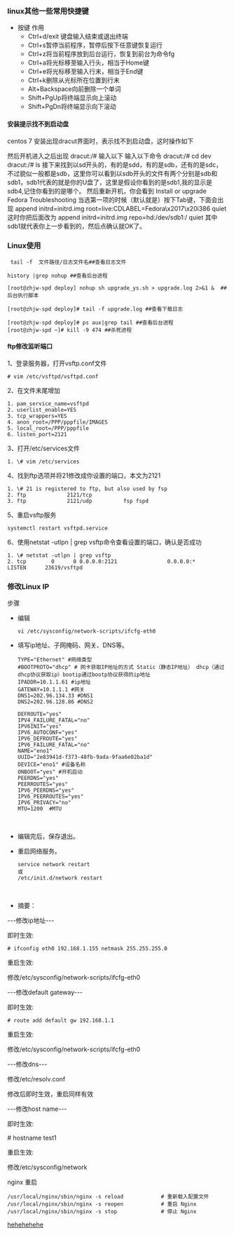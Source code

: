 

### linux其他一些常用快捷键

* 按键	作用
  * Ctrl+d/exit 键盘输入结束或退出终端
  * Ctrl+s暂停当前程序，暂停后按下任意键恢复运行
  * Ctrl+z将当前程序放到后台运行，恢复到前台为命令fg
  * Ctrl+a将光标移至输入行头，相当于Home键
  * Ctrl+e将光标移至输入行末，相当于End键
  * Ctrl+k删除从光标所在位置到行末
  * Alt+Backspace向前删除一个单词
  * Shift+PgUp将终端显示向上滚动
  * Shift+PgDn将终端显示向下滚动


#### 安装提示找不到启动盘

centos 7 安装出现dracut界面时，表示找不到启动盘，这时操作如下

然后开机进入之后出现
dracut:/#
输入以下
输入以下命令
dracut:/# cd dev
dracut:/# ls
接下来找到以sd开头的，有的是sdd，有的是sdb，还有的是sdc，不过貌似一般都是sdb，这里你可以看到以sdb开头的文件有两个分别是sdb和sdb1，sdb1代表的就是你的U盘了，这里是假设你看到的是sdb1,我的显示是sdb4,记住你看到的是哪个。
然后重新开机，你会看到
Install or upgrade Fedora
Troubleshooting
当选第一项的时候（默认就是）按下Tab键，下面会出现
append initrd=initrd.img root=live:CDLABEL=Fedora\x2017\x20i386 quiet
这时你把后面改为
append initrd=initrd.img repo=hd:/dev/sdb1:/ quiet
其中sdb1就代表你上一步看到的，然后点确认就OK了。



### Linux使用

~~~shell
 tail -f  文件路径/日志文件名##查看日志文件
~~~

~~~shell
history |grep nohup ##查看后台进程
~~~

~~~shell
[root@zhjw-spd deploy] nohup sh upgrade_ys.sh > upgrade.log 2>&1 &  ##后台执行脚本
~~~
~~~shell
[root@zhjw-spd deploy]# tail -f upgrade.log ##查看下载日志
~~~

~~~shell
[root@zhjw-spd deploy]# ps aux|grep tail ##查看后台进程
[root@zhjw-spd ~]# kill -9 474 ##杀死进程
~~~



#### ftp修改监听端口

1、登录服务器，打开vsftp.conf文件

~~~shell
# vim /etc/vsftpd/vsftpd.conf  
~~~

2、在文件末尾增加

~~~shell
1. pam_service_name=vsftpd  
2. userlist_enable=YES  
3. tcp_wrappers=YES  
4. anon_root=/PPP/pppfile/IMAGES  
5. local_root=/PPP/pppfile  
6. listen_port=2121  

~~~

3、打开/etc/services文件
~~~shell
1. \# vim /etc/services  
~~~
4、找到ftp选项并将21修改成你设置的端口，本文为2121
~~~shell
1. \# 21 is registered to ftp, but also used by fsp  
2. ftp             2121/tcp  
3. ftp             2121/udp          fsp fspd  
~~~
5、重启vsftp服务
~~~shell
systemctl restart vsftpd.service
~~~

6、使用netstat -utlpn | grep vsftp命令查看设置的端口，确认是否成功

~~~shell
1. \# netstat -utlpn | grep vsftp  
2. tcp        0      0 0.0.0.0:2121                0.0.0.0:*                   LISTEN      23619/vsftpd  
~~~
### 修改Linux IP

步骤

* 编辑

  ~~~shell
  vi /etc/sysconfig/network-scripts/ifcfg-eth0
  ~~~

* 填写ip地址、子网掩码、网关、DNS等。

  ~~~shell
  TYPE="Ethernet" #网络类型
  #BOOTPROTO="dhcp" # 网卡获取IP地址的方式 Static（静态IP地址） dhcp（通过dhcp协议获取ip）bootip通过bootp协议获得的ip地址 
  IPADDR=10.1.1.61 #ip地址
  GATEWAY=10.1.1.1 #网关
  DNS1=202.96.134.33 #DNS1
  DNS2=202.96.128.86 #DNS2

  DEFROUTE="yes" 
  IPV4_FAILURE_FATAL="no"
  IPV6INIT="yes"
  IPV6_AUTOCONF="yes"
  IPV6_DEFROUTE="yes"
  IPV6_FAILURE_FATAL="no"
  NAME="eno1" 
  UUID="2e83941d-f373-48fb-9ada-9faa6e02ba1d"
  DEVICE="eno1" #设备名称
  ONBOOT="yes" #开机启动
  PEERDNS="yes"
  PEERROUTES="yes"
  IPV6_PEERDNS="yes"
  IPV6_PEERROUTES="yes"
  IPV6_PRIVACY="no"
  MTU=1200  #MTU
  ~~~

  ​

* 编辑完后，保存退出。

* 重启网络服务。

  ~~~shell
  service network restart
  或
  /etc/init.d/network restart
  ~~~

  ​

* 摘要：

---修改ip地址---

即时生效:
~~~shell
# ifconfig eth0 192.168.1.155 netmask 255.255.255.0
~~~
重启生效:

修改/etc/sysconfig/network-scripts/ifcfg-eth0

---修改default gateway---

即时生效:

~~~shell
# route add default gw 192.168.1.1
~~~

重启生效:

修改/etc/sysconfig/network-scripts/ifcfg-eth0

---修改dns---

修改/etc/resolv.conf

修改后即时生效，重启同样有效

---修改host name---

即时生效:

\# hostname test1

重启生效:

修改/etc/sysconfig/network



nginx 重启

~~~
/usr/local/nginx/sbin/nginx -s reload            # 重新载入配置文件
/usr/local/nginx/sbin/nginx -s reopen            # 重启 Nginx
/usr/local/nginx/sbin/nginx -s stop              # 停止 Nginx
~~~

[hehehehehe](main.sap)